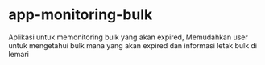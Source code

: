 # app-monitoring-bulk
Aplikasi untuk memonitoring bulk yang akan expired,
Memudahkan user untuk mengetahui bulk mana yang akan expired
dan informasi letak bulk di lemari
